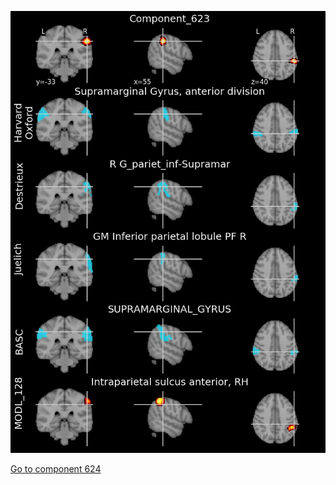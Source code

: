 


![623](preliminary/623.jpg "Component 623")

[Go to component 624](https://parietal-inria.github.io/MODL_atlas/1024/624 "Component 624")